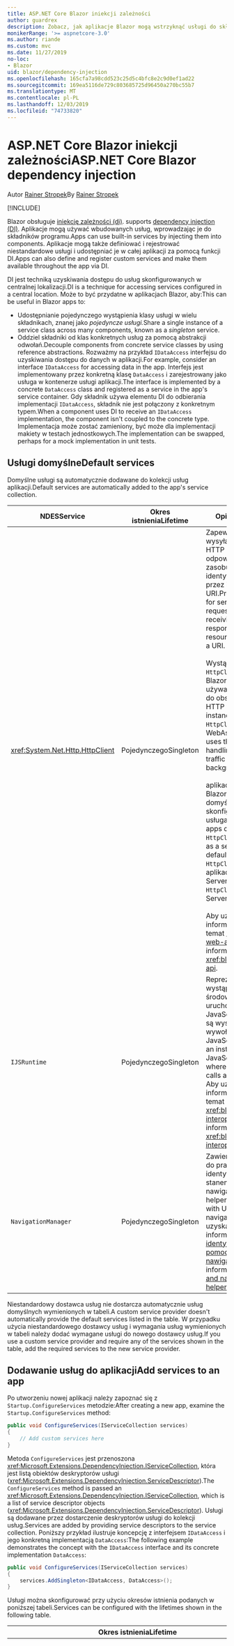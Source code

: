 ```yaml
---
title: ASP.NET Core Blazor iniekcji zależności
author: guardrex
description: Zobacz, jak aplikacje Blazor mogą wstrzyknąć usługi do składników programu.
monikerRange: '>= aspnetcore-3.0'
ms.author: riande
ms.custom: mvc
ms.date: 11/27/2019
no-loc:
- Blazor
uid: blazor/dependency-injection
ms.openlocfilehash: 165cfa7a98cdd523c25d5c4bfc8e2c9d0ef1ad22
ms.sourcegitcommit: 169ea5116de729c803685725d96450a270bc55b7
ms.translationtype: MT
ms.contentlocale: pl-PL
ms.lasthandoff: 12/03/2019
ms.locfileid: "74733820"
---
```

# <a name="aspnet-core-opno-locblazor-dependency-injection"></a><span data-ttu-id="30b7b-103">ASP.NET Core Blazor iniekcji zależności</span><span class="sxs-lookup"><span data-stu-id="30b7b-103">ASP.NET Core Blazor dependency injection</span></span>

<span data-ttu-id="30b7b-104">Autor [Rainer Stropek](https://www.timecockpit.com)</span><span class="sxs-lookup"><span data-stu-id="30b7b-104">By [Rainer Stropek](https://www.timecockpit.com)</span></span>

[!INCLUDE[](~/includes/blazorwasm-preview-notice.md)]

Blazor<span data-ttu-id="30b7b-105"> obsługuje [iniekcję zależności (di)](xref:fundamentals/dependency-injection).</span><span class="sxs-lookup"><span data-stu-id="30b7b-105"> supports [dependency injection (DI)](xref:fundamentals/dependency-injection).</span></span> <span data-ttu-id="30b7b-106">Aplikacje mogą używać wbudowanych usług, wprowadzając je do składników programu.</span><span class="sxs-lookup"><span data-stu-id="30b7b-106">Apps can use built-in services by injecting them into components.</span></span> <span data-ttu-id="30b7b-107">Aplikacje mogą także definiować i rejestrować niestandardowe usługi i udostępniać je w całej aplikacji za pomocą funkcji DI.</span><span class="sxs-lookup"><span data-stu-id="30b7b-107">Apps can also define and register custom services and make them available throughout the app via DI.</span></span>

<span data-ttu-id="30b7b-108">DI jest techniką uzyskiwania dostępu do usług skonfigurowanych w centralnej lokalizacji.</span><span class="sxs-lookup"><span data-stu-id="30b7b-108">DI is a technique for accessing services configured in a central location.</span></span> <span data-ttu-id="30b7b-109">Może to być przydatne w aplikacjach Blazor, aby:</span><span class="sxs-lookup"><span data-stu-id="30b7b-109">This can be useful in Blazor apps to:</span></span>

* <span data-ttu-id="30b7b-110">Udostępnianie pojedynczego wystąpienia klasy usługi w wielu składnikach, znanej jako *pojedyncze usługi.*</span><span class="sxs-lookup"><span data-stu-id="30b7b-110">Share a single instance of a service class across many components, known as a *singleton* service.</span></span>
* <span data-ttu-id="30b7b-111">Oddziel składniki od klas konkretnych usług za pomocą abstrakcji odwołań.</span><span class="sxs-lookup"><span data-stu-id="30b7b-111">Decouple components from concrete service classes by using reference abstractions.</span></span> <span data-ttu-id="30b7b-112">Rozważmy na przykład `IDataAccess` interfejsu do uzyskiwania dostępu do danych w aplikacji.</span><span class="sxs-lookup"><span data-stu-id="30b7b-112">For example, consider an interface `IDataAccess` for accessing data in the app.</span></span> <span data-ttu-id="30b7b-113">Interfejs jest implementowany przez konkretną klasę `DataAccess` i zarejestrowany jako usługa w kontenerze usługi aplikacji.</span><span class="sxs-lookup"><span data-stu-id="30b7b-113">The interface is implemented by a concrete `DataAccess` class and registered as a service in the app's service container.</span></span> <span data-ttu-id="30b7b-114">Gdy składnik używa elementu DI do odbierania implementacji `IDataAccess`, składnik nie jest połączony z konkretnym typem.</span><span class="sxs-lookup"><span data-stu-id="30b7b-114">When a component uses DI to receive an `IDataAccess` implementation, the component isn't coupled to the concrete type.</span></span> <span data-ttu-id="30b7b-115">Implementacja może zostać zamieniony, być może dla implementacji makiety w testach jednostkowych.</span><span class="sxs-lookup"><span data-stu-id="30b7b-115">The implementation can be swapped, perhaps for a mock implementation in unit tests.</span></span>

## <a name="default-services"></a><span data-ttu-id="30b7b-116">Usługi domyślne</span><span class="sxs-lookup"><span data-stu-id="30b7b-116">Default services</span></span>

<span data-ttu-id="30b7b-117">Domyślne usługi są automatycznie dodawane do kolekcji usług aplikacji.</span><span class="sxs-lookup"><span data-stu-id="30b7b-117">Default services are automatically added to the app's service collection.</span></span>

| <span data-ttu-id="30b7b-118">NDES</span><span class="sxs-lookup"><span data-stu-id="30b7b-118">Service</span></span> | <span data-ttu-id="30b7b-119">Okres istnienia</span><span class="sxs-lookup"><span data-stu-id="30b7b-119">Lifetime</span></span> | <span data-ttu-id="30b7b-120">Opis</span><span class="sxs-lookup"><span data-stu-id="30b7b-120">Description</span></span> |
| ------- | -------- | ----------- |
| <xref:System.Net.Http.HttpClient> | <span data-ttu-id="30b7b-121">Pojedynczego</span><span class="sxs-lookup"><span data-stu-id="30b7b-121">Singleton</span></span> | <span data-ttu-id="30b7b-122">Zapewnia metody wysyłania żądań HTTP i odbierania odpowiedzi HTTP z zasobu identyfikowanego przez identyfikator URI.</span><span class="sxs-lookup"><span data-stu-id="30b7b-122">Provides methods for sending HTTP requests and receiving HTTP responses from a resource identified by a URI.</span></span><br><br><span data-ttu-id="30b7b-123">Wystąpienie `HttpClient` w aplikacji Blazor webassembly używa przeglądarki do obsługi ruchu HTTP w tle.</span><span class="sxs-lookup"><span data-stu-id="30b7b-123">The instance of `HttpClient` in a Blazor WebAssembly app uses the browser for handling the HTTP traffic in the background.</span></span><br><br><span data-ttu-id="30b7b-124">aplikacje serwera Blazor nie zawierają domyślnie `HttpClient` skonfigurowany jako usługa.</span><span class="sxs-lookup"><span data-stu-id="30b7b-124">Blazor Server apps don't include an `HttpClient` configured as a service by default.</span></span> <span data-ttu-id="30b7b-125">Podaj `HttpClient` do aplikacji Blazor Server.</span><span class="sxs-lookup"><span data-stu-id="30b7b-125">Provide an `HttpClient` to a Blazor Server app.</span></span><br><br><span data-ttu-id="30b7b-126">Aby uzyskać więcej informacji, zobacz temat <xref:blazor/call-web-api>.</span><span class="sxs-lookup"><span data-stu-id="30b7b-126">For more information, see <xref:blazor/call-web-api>.</span></span> |
| `IJSRuntime` | <span data-ttu-id="30b7b-127">Pojedynczego</span><span class="sxs-lookup"><span data-stu-id="30b7b-127">Singleton</span></span> | <span data-ttu-id="30b7b-128">Reprezentuje wystąpienie środowiska uruchomieniowego JavaScript, w którym są wysyłane wywołania języka JavaScript.</span><span class="sxs-lookup"><span data-stu-id="30b7b-128">Represents an instance of a JavaScript runtime where JavaScript calls are dispatched.</span></span> <span data-ttu-id="30b7b-129">Aby uzyskać więcej informacji, zobacz temat <xref:blazor/javascript-interop>.</span><span class="sxs-lookup"><span data-stu-id="30b7b-129">For more information, see <xref:blazor/javascript-interop>.</span></span> |
| `NavigationManager` | <span data-ttu-id="30b7b-130">Pojedynczego</span><span class="sxs-lookup"><span data-stu-id="30b7b-130">Singleton</span></span> | <span data-ttu-id="30b7b-131">Zawiera pomocników do pracy z identyfikatorami URI i stanem nawigacji.</span><span class="sxs-lookup"><span data-stu-id="30b7b-131">Contains helpers for working with URIs and navigation state.</span></span> <span data-ttu-id="30b7b-132">Aby uzyskać więcej informacji, zobacz [identyfikatory URI i pomocnika stanu nawigacji](xref:blazor/routing#uri-and-navigation-state-helpers).</span><span class="sxs-lookup"><span data-stu-id="30b7b-132">For more information, see [URI and navigation state helpers](xref:blazor/routing#uri-and-navigation-state-helpers).</span></span> |

<span data-ttu-id="30b7b-133">Niestandardowy dostawca usług nie dostarcza automatycznie usług domyślnych wymienionych w tabeli.</span><span class="sxs-lookup"><span data-stu-id="30b7b-133">A custom service provider doesn't automatically provide the default services listed in the table.</span></span> <span data-ttu-id="30b7b-134">W przypadku użycia niestandardowego dostawcy usług i wymagania usług wymienionych w tabeli należy dodać wymagane usługi do nowego dostawcy usług.</span><span class="sxs-lookup"><span data-stu-id="30b7b-134">If you use a custom service provider and require any of the services shown in the table, add the required services to the new service provider.</span></span>

## <a name="add-services-to-an-app"></a><span data-ttu-id="30b7b-135">Dodawanie usług do aplikacji</span><span class="sxs-lookup"><span data-stu-id="30b7b-135">Add services to an app</span></span>

<span data-ttu-id="30b7b-136">Po utworzeniu nowej aplikacji należy zapoznać się z `Startup.ConfigureServices` metodzie:</span><span class="sxs-lookup"><span data-stu-id="30b7b-136">After creating a new app, examine the `Startup.ConfigureServices` method:</span></span>

```csharp
public void ConfigureServices(IServiceCollection services)
{
    // Add custom services here
}
```

<span data-ttu-id="30b7b-137">Metoda `ConfigureServices` jest przenoszona <xref:Microsoft.Extensions.DependencyInjection.IServiceCollection>, która jest listą obiektów deskryptorów usługi (<xref:Microsoft.Extensions.DependencyInjection.ServiceDescriptor>).</span><span class="sxs-lookup"><span data-stu-id="30b7b-137">The `ConfigureServices` method is passed an <xref:Microsoft.Extensions.DependencyInjection.IServiceCollection>, which is a list of service descriptor objects (<xref:Microsoft.Extensions.DependencyInjection.ServiceDescriptor>).</span></span> <span data-ttu-id="30b7b-138">Usługi są dodawane przez dostarczenie deskryptorów usługi do kolekcji usług.</span><span class="sxs-lookup"><span data-stu-id="30b7b-138">Services are added by providing service descriptors to the service collection.</span></span> <span data-ttu-id="30b7b-139">Poniższy przykład ilustruje koncepcję z interfejsem `IDataAccess` i jego konkretną implementacją `DataAccess`:</span><span class="sxs-lookup"><span data-stu-id="30b7b-139">The following example demonstrates the concept with the `IDataAccess` interface and its concrete implementation `DataAccess`:</span></span>

```csharp
public void ConfigureServices(IServiceCollection services)
{
    services.AddSingleton<IDataAccess, DataAccess>();
}
```

<span data-ttu-id="30b7b-140">Usługi można skonfigurować przy użyciu okresów istnienia podanych w poniższej tabeli.</span><span class="sxs-lookup"><span data-stu-id="30b7b-140">Services can be configured with the lifetimes shown in the following table.</span></span>

| <span data-ttu-id="30b7b-141">Okres istnienia</span><span class="sxs-lookup"><span data-stu-id="30b7b-141">Lifetime</span></span> | <span data-ttu-id="30b7b-142">Opis</span><span class="sxs-lookup"><span data-stu-id="30b7b-142">Description</span></span> |
| -------- | ----------- |
| <xref:Microsoft.Extensions.DependencyInjection.ServiceDescriptor.Scoped*> | Blazor<span data-ttu-id="30b7b-143"> aplikacje webassembly nie mają obecnie koncepcji DI Scopes.</span><span class="sxs-lookup"><span data-stu-id="30b7b-143"> WebAssembly apps don't currently have a concept of DI scopes.</span></span> <span data-ttu-id="30b7b-144">usługi zarejestrowane `Scoped`zachowują się jak usługi `Singleton` Services.</span><span class="sxs-lookup"><span data-stu-id="30b7b-144">`Scoped`-registered services behave like `Singleton` services.</span></span> <span data-ttu-id="30b7b-145">Jednak model hostingu serwera Blazor obsługuje okres istnienia `Scoped`.</span><span class="sxs-lookup"><span data-stu-id="30b7b-145">However, the Blazor Server hosting model supports the `Scoped` lifetime.</span></span> <span data-ttu-id="30b7b-146">W aplikacjach Blazor Server Rejestracja usługi w zakresie została objęta zakresem *połączenia*.</span><span class="sxs-lookup"><span data-stu-id="30b7b-146">In Blazor Server apps, a scoped service registration is scoped to the *connection*.</span></span> <span data-ttu-id="30b7b-147">Z tego powodu użycie usług objętych zakresem jest preferowane dla usług, które powinny być objęte zakresem bieżącego użytkownika, nawet jeśli bieżącym celem jest uruchomienie po stronie klienta w przeglądarce.</span><span class="sxs-lookup"><span data-stu-id="30b7b-147">For this reason, using scoped services is preferred for services that should be scoped to the current user, even if the current intent is to run client-side in the browser.</span></span> |
| <xref:Microsoft.Extensions.DependencyInjection.ServiceDescriptor.Singleton*> | <span data-ttu-id="30b7b-148">DI tworzy *pojedyncze wystąpienie* usługi.</span><span class="sxs-lookup"><span data-stu-id="30b7b-148">DI creates a *single instance* of the service.</span></span> <span data-ttu-id="30b7b-149">Wszystkie składniki wymagające usługi `Singleton` otrzymują wystąpienie tej samej usługi.</span><span class="sxs-lookup"><span data-stu-id="30b7b-149">All components requiring a `Singleton` service receive an instance of the same service.</span></span> |
| <xref:Microsoft.Extensions.DependencyInjection.ServiceDescriptor.Transient*> | <span data-ttu-id="30b7b-150">Za każdym razem, gdy składnik uzyskuje wystąpienie usługi `Transient` z kontenera usługi, otrzymuje *nowe wystąpienie* usługi.</span><span class="sxs-lookup"><span data-stu-id="30b7b-150">Whenever a component obtains an instance of a `Transient` service from the service container, it receives a *new instance* of the service.</span></span> |

<span data-ttu-id="30b7b-151">System DI jest oparty na systemie DI w ASP.NET Core.</span><span class="sxs-lookup"><span data-stu-id="30b7b-151">The DI system is based on the DI system in ASP.NET Core.</span></span> <span data-ttu-id="30b7b-152">Aby uzyskać więcej informacji, zobacz temat <xref:fundamentals/dependency-injection>.</span><span class="sxs-lookup"><span data-stu-id="30b7b-152">For more information, see <xref:fundamentals/dependency-injection>.</span></span>

## <a name="request-a-service-in-a-component"></a><span data-ttu-id="30b7b-153">Żądanie usługi w składniku</span><span class="sxs-lookup"><span data-stu-id="30b7b-153">Request a service in a component</span></span>

<span data-ttu-id="30b7b-154">Po dodaniu usług do kolekcji usług należy wstrzyknąć usługi do składników za pomocą dyrektywy [wstrzykiwania Razor\@](xref:mvc/views/razor#inject) .</span><span class="sxs-lookup"><span data-stu-id="30b7b-154">After services are added to the service collection, inject the services into the components using the [\@inject](xref:mvc/views/razor#inject) Razor directive.</span></span> <span data-ttu-id="30b7b-155">`@inject` ma dwa parametry:</span><span class="sxs-lookup"><span data-stu-id="30b7b-155">`@inject` has two parameters:</span></span>

* <span data-ttu-id="30b7b-156">Wpisz &ndash; typ usługi do dodania.</span><span class="sxs-lookup"><span data-stu-id="30b7b-156">Type &ndash; The type of the service to inject.</span></span>
* <span data-ttu-id="30b7b-157">Właściwość &ndash; nazwą właściwości otrzymującej wstrzykiwaną usługę App Service.</span><span class="sxs-lookup"><span data-stu-id="30b7b-157">Property &ndash; The name of the property receiving the injected app service.</span></span> <span data-ttu-id="30b7b-158">Właściwość nie wymaga ręcznego tworzenia.</span><span class="sxs-lookup"><span data-stu-id="30b7b-158">The property doesn't require manual creation.</span></span> <span data-ttu-id="30b7b-159">Kompilator tworzy właściwość.</span><span class="sxs-lookup"><span data-stu-id="30b7b-159">The compiler creates the property.</span></span>

<span data-ttu-id="30b7b-160">Aby uzyskać więcej informacji, zobacz temat <xref:mvc/views/dependency-injection>.</span><span class="sxs-lookup"><span data-stu-id="30b7b-160">For more information, see <xref:mvc/views/dependency-injection>.</span></span>

<span data-ttu-id="30b7b-161">Użyj wielu instrukcji `@inject`, aby wstrzyknąć różne usługi.</span><span class="sxs-lookup"><span data-stu-id="30b7b-161">Use multiple `@inject` statements to inject different services.</span></span>

<span data-ttu-id="30b7b-162">Poniższy przykład pokazuje, jak używać `@inject`.</span><span class="sxs-lookup"><span data-stu-id="30b7b-162">The following example shows how to use `@inject`.</span></span> <span data-ttu-id="30b7b-163">Usługa implementująca `Services.IDataAccess` jest wstrzykiwana do `DataRepository`właściwości składnika.</span><span class="sxs-lookup"><span data-stu-id="30b7b-163">The service implementing `Services.IDataAccess` is injected into the component's property `DataRepository`.</span></span> <span data-ttu-id="30b7b-164">Zwróć uwagę, jak kod używa wyłącznie abstrakcji `IDataAccess`:</span><span class="sxs-lookup"><span data-stu-id="30b7b-164">Note how the code is only using the `IDataAccess` abstraction:</span></span>

[!code-cshtml[](dependency-injection/samples_snapshot/3.x/CustomerList.razor?highlight=2-3,23)]

<span data-ttu-id="30b7b-165">Wewnętrznie wygenerowana Właściwość (`DataRepository`) jest uzupełniona atrybutem `InjectAttribute`.</span><span class="sxs-lookup"><span data-stu-id="30b7b-165">Internally, the generated property (`DataRepository`) is decorated with the `InjectAttribute` attribute.</span></span> <span data-ttu-id="30b7b-166">Zazwyczaj ten atrybut nie jest używany bezpośrednio.</span><span class="sxs-lookup"><span data-stu-id="30b7b-166">Typically, this attribute isn't used directly.</span></span> <span data-ttu-id="30b7b-167">Jeśli klasa podstawowa jest wymagana dla składników i właściwości wstrzykiwane są również wymagane dla klasy bazowej, ręcznie Dodaj `InjectAttribute`:</span><span class="sxs-lookup"><span data-stu-id="30b7b-167">If a base class is required for components and injected properties are also required for the base class, manually add the `InjectAttribute`:</span></span>

```csharp
public class ComponentBase : IComponent
{
    // DI works even if using the InjectAttribute in a component's base class.
    [Inject]
    protected IDataAccess DataRepository { get; set; }
    ...
}
```

<span data-ttu-id="30b7b-168">W składnikach pochodnych z klasy bazowej dyrektywa `@inject` nie jest wymagana.</span><span class="sxs-lookup"><span data-stu-id="30b7b-168">In components derived from the base class, the `@inject` directive isn't required.</span></span> <span data-ttu-id="30b7b-169">`InjectAttribute` klasy podstawowej jest wystarczająca:</span><span class="sxs-lookup"><span data-stu-id="30b7b-169">The `InjectAttribute` of the base class is sufficient:</span></span>

```cshtml
@page "/demo"
@inherits ComponentBase

<h1>Demo Component</h1>
```

## <a name="use-di-in-services"></a><span data-ttu-id="30b7b-170">Korzystanie z usług DI w</span><span class="sxs-lookup"><span data-stu-id="30b7b-170">Use DI in services</span></span>

<span data-ttu-id="30b7b-171">Złożone usługi mogą wymagać dodatkowych usług.</span><span class="sxs-lookup"><span data-stu-id="30b7b-171">Complex services might require additional services.</span></span> <span data-ttu-id="30b7b-172">W poprzednim przykładzie `DataAccess` może wymagać `HttpClient` domyślnej usługi.</span><span class="sxs-lookup"><span data-stu-id="30b7b-172">In the prior example, `DataAccess` might require the `HttpClient` default service.</span></span> <span data-ttu-id="30b7b-173">`@inject` (lub `InjectAttribute`) nie jest dostępny do użytku w usługach.</span><span class="sxs-lookup"><span data-stu-id="30b7b-173">`@inject` (or the `InjectAttribute`) isn't available for use in services.</span></span> <span data-ttu-id="30b7b-174">Zamiast tego należy użyć *iniekcji konstruktora* .</span><span class="sxs-lookup"><span data-stu-id="30b7b-174">*Constructor injection* must be used instead.</span></span> <span data-ttu-id="30b7b-175">Wymagane usługi są dodawane przez dodanie parametrów do konstruktora usługi.</span><span class="sxs-lookup"><span data-stu-id="30b7b-175">Required services are added by adding parameters to the service's constructor.</span></span> <span data-ttu-id="30b7b-176">Gdy program DI tworzy usługę, rozpoznaje usługi, których wymaga w konstruktorze i udostępnia je odpowiednio.</span><span class="sxs-lookup"><span data-stu-id="30b7b-176">When DI creates the service, it recognizes the services it requires in the constructor and provides them accordingly.</span></span>

```csharp
public class DataAccess : IDataAccess
{
    // The constructor receives an HttpClient via dependency
    // injection. HttpClient is a default service.
    public DataAccess(HttpClient client)
    {
        ...
    }
}
```

<span data-ttu-id="30b7b-177">Wymagania wstępne dotyczące iniekcji konstruktora:</span><span class="sxs-lookup"><span data-stu-id="30b7b-177">Prerequisites for constructor injection:</span></span>

* <span data-ttu-id="30b7b-178">Jeden Konstruktor musi istnieć, którego argumenty mogą być zrealizowane przez DI.</span><span class="sxs-lookup"><span data-stu-id="30b7b-178">One constructor must exist whose arguments can all be fulfilled by DI.</span></span> <span data-ttu-id="30b7b-179">Dodatkowe parametry, które nie są objęte przez DI, są dozwolone, jeśli określają wartości domyślne.</span><span class="sxs-lookup"><span data-stu-id="30b7b-179">Additional parameters not covered by DI are allowed if they specify default values.</span></span>
* <span data-ttu-id="30b7b-180">Odpowiedni Konstruktor musi być *publiczny*.</span><span class="sxs-lookup"><span data-stu-id="30b7b-180">The applicable constructor must be *public*.</span></span>
* <span data-ttu-id="30b7b-181">Musi istnieć jeden odpowiedni Konstruktor.</span><span class="sxs-lookup"><span data-stu-id="30b7b-181">One applicable constructor must exist.</span></span> <span data-ttu-id="30b7b-182">W przypadku niejednoznaczności, polecenie DI zgłasza wyjątek.</span><span class="sxs-lookup"><span data-stu-id="30b7b-182">In case of an ambiguity, DI throws an exception.</span></span>

## <a name="utility-base-component-classes-to-manage-a-di-scope"></a><span data-ttu-id="30b7b-183">Klasy składników podstawowych narzędzi do zarządzania DI zakresem</span><span class="sxs-lookup"><span data-stu-id="30b7b-183">Utility base component classes to manage a DI scope</span></span>

<span data-ttu-id="30b7b-184">W przypadku aplikacji ASP.NET Core usługi o określonym zakresie są zwykle objęte zakresem bieżącego żądania.</span><span class="sxs-lookup"><span data-stu-id="30b7b-184">In ASP.NET Core apps, scoped services are typically scoped to the current request.</span></span> <span data-ttu-id="30b7b-185">Po zakończeniu żądania wszystkie usługi w zakresie lub przejściowym są usuwane przez system DI.</span><span class="sxs-lookup"><span data-stu-id="30b7b-185">After the request completes, any scoped or transient services are disposed by the DI system.</span></span> <span data-ttu-id="30b7b-186">W Blazor aplikacji serwerowych zakres żądań jest stosowany przez czas trwania połączenia klienta, co może spowodować, że usługi przejściowe i objęte zakresem będą dużo dłużej niż oczekiwano.</span><span class="sxs-lookup"><span data-stu-id="30b7b-186">In Blazor Server apps, the request scope lasts for the duration of the client connection, which can result in transient and scoped services living much longer than expected.</span></span>

<span data-ttu-id="30b7b-187">Aby zasięgać usługi do okresu istnienia składnika, można użyć klas podstawowych `OwningComponentBase` i `OwningComponentBase<TService>`.</span><span class="sxs-lookup"><span data-stu-id="30b7b-187">To scope services to the lifetime of a component, can use the `OwningComponentBase` and `OwningComponentBase<TService>` base classes.</span></span> <span data-ttu-id="30b7b-188">Te klasy bazowe uwidaczniają Właściwość `ScopedServices` typu `IServiceProvider`, które rozwiązują usługi objęte zakresem czasu istnienia składnika.</span><span class="sxs-lookup"><span data-stu-id="30b7b-188">These base classes expose a `ScopedServices` property of type `IServiceProvider` that resolve services that are scoped to the lifetime of the component.</span></span> <span data-ttu-id="30b7b-189">Aby utworzyć składnik, który dziedziczy z klasy podstawowej w Razor, użyj dyrektywy `@inherits`.</span><span class="sxs-lookup"><span data-stu-id="30b7b-189">To author a component that inherits from a base class in Razor, use the `@inherits` directive.</span></span>

```cshtml
@page "/users"
@attribute [Authorize]
@inherits OwningComponentBase<Data.ApplicationDbContext>

<h1>Users (@Service.Users.Count())</h1>
<ul>
    @foreach (var user in Service.Users)
    {
        <li>@user.UserName</li>
    }
</ul>
```

> [!NOTE]
> <span data-ttu-id="30b7b-190">Usługi wprowadzone do składnika przy użyciu `@inject` lub `InjectAttribute` nie są tworzone w zakresie składnika i są powiązane z zakresem żądania.</span><span class="sxs-lookup"><span data-stu-id="30b7b-190">Services injected into the component using `@inject` or the `InjectAttribute` aren't created in the component's scope and are tied to the request scope.</span></span>

## <a name="additional-resources"></a><span data-ttu-id="30b7b-191">Dodatkowe zasoby</span><span class="sxs-lookup"><span data-stu-id="30b7b-191">Additional resources</span></span>

* <xref:fundamentals/dependency-injection>
* <xref:mvc/views/dependency-injection>
